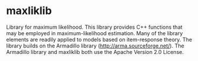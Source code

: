 # maxliklib
Library for maximum likelihood. This library provides C++ functions that may be employed in maximum-likelihood estimation.  Many of the library elements are readily applied to models based on item-response theory.   The library builds on the Armadillo library (http://arma.sourceforge.net/).  The Armadillo library and maxliklib both use the Apache Version 2.0 License.

